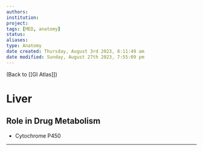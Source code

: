 ```yaml
---
authors: 
institution: 
project: 
tags: [MED, anatomy]
status: 
aliases: 
type: Anatomy
date created: Thursday, August 3rd 2023, 8:11:49 am
date modified: Sunday, August 27th 2023, 7:55:09 pm
---
```


(Back to [[GI Atlas]])

# Liver

## Role in Drug Metabolism
- Cytochrome P450



---
